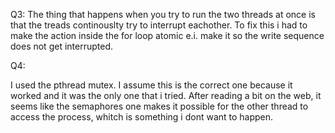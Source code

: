 Q3:
The thing that happens when you try to run the two threads at once is that the treads continouslty try to interrupt eachother. To fix this i had to make the action inside the for loop atomic e.i. make it so the write sequence does not get interrupted. 

Q4:

I used the pthread mutex. I assume this is the correct one because it worked and it was the only one that i tried. After reading a bit on the web, it seems like the semaphores one makes it possible for the other thread to access the process, whitch is something i dont want to happen.  